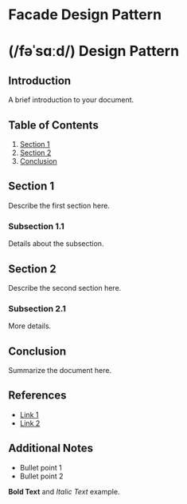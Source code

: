 # Facade Design Pattern 
# (/fəˈsɑːd/) Design Pattern

## Introduction
A brief introduction to your document.

## Table of Contents
1. [Section 1](#section-1)
2. [Section 2](#section-2)
3. [Conclusion](#conclusion)

## Section 1
Describe the first section here.

### Subsection 1.1
Details about the subsection.

## Section 2
Describe the second section here.

### Subsection 2.1
More details.

## Conclusion
Summarize the document here.

## References
- [Link 1](https://example.com)
- [Link 2](https://example.com)

## Additional Notes
- Bullet point 1
- Bullet point 2

**Bold Text** and *Italic Text* example.
